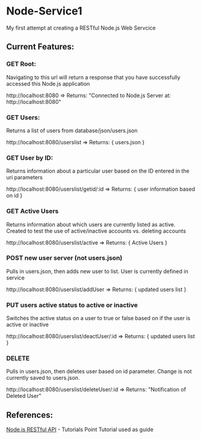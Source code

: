 # Node-Service1
My first attempt at creating a RESTful Node.js Web Servcice

## Current Features:

### GET Root:
Navigating to this url will return a response that you have successfully accessed this Node.js application

http://localhost:8080 => Returns: "Connected to Node.js Server at: http://localhost:8080"

### GET Users:
Returns a list of users from database/json/users.json

http://localhost:8080/userslist => Returns: { users.json }

### GET User by ID: 
Returns information about a particular user based on the ID entered in the uri parameters

http://localhost:8080/userslist/getid/:id => Returns: { user information based on id }

### GET Active Users
Returns information about which users are currently listed as active.  Created to test the use of active/inactive accounts vs. deleting accounts

http://localhost:8080/userslist/active => Returns: { Active Users }

### POST new user server (not users.json)
Pulls in users.json, then adds new user to list.  User is currently defined in service

http://localhost:8080/userslist/addUser => Returns: { updated users list }

### PUT users active status to active or inactive
Switches the active status on a user to true or false based on if the user is active or inactive

http://localhost:8080/userslist/deactUser/:id => Returns: { updated users list }

### DELETE
Pulls in users.json, then deletes user based on id parameter.  Change is not currently saved to users.json.

http://localhost:8080/userslist/deleteUser/:id => Returns: "Notification of Deleted User"

## References:

[Node.js RESTful API](https://www.tutorialspoint.com/nodejs/nodejs_restful_api.htm) - Tutorials Point Tutorial used as guide
